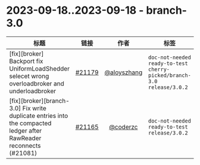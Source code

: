 # 2023-09-18..2023-09-18 - branch-3.0
| 标题 | 链接 | 作者 | 标签 |
| - | :--: | :--: | - |
| [fix][broker] Backport fix UniformLoadShedder selecet wrong overloadbroker and underloadbroker  | [#21179](https://github.com/apache/pulsar/pull/21179) | [@aloyszhang](https://github.com/aloyszhang) | `doc-not-needed` `ready-to-test` `cherry-picked/branch-3.0` `release/3.0.2`  | 
| [fix][broker][branch-3.0] Fix write duplicate entries into the compacted ledger after RawReader reconnects (#21081) | [#21165](https://github.com/apache/pulsar/pull/21165) | [@coderzc](https://github.com/coderzc) | `doc-not-needed` `ready-to-test` `release/3.0.2`  | 
